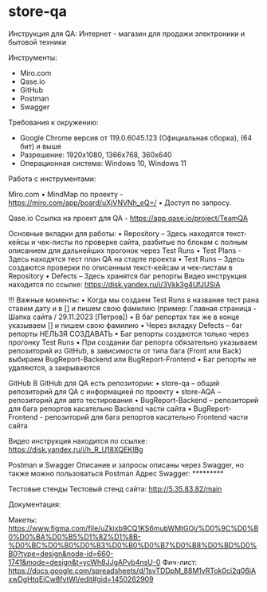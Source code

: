 # store-qa
Инструкция для QA: Интернет - магазин для продажи электроники и бытовой техники

Инструменты:
- Miro.com
- Qase.io
- GitHub
- Postman
- Swagger

Требования к окружению:
- Google Chrome версия от 119.0.6045.123 (Официальная сборка), (64 бит) и выше
- Разрешение: 1920x1080, 1366х768, 360х640
- Операционная система: Windows 10, Windows 11

Работа с инструментами:

Miro.com
•	MindMap по проекту - https://miro.com/app/board/uXjVNVNh_eQ=/
•	Доступ по запросу.

Qase.io
Ссылка на проект для QA -  https://app.qase.io/project/TeamQA

Основные вкладки для работы:
•	Repository – Здесь находятся текст-кейсы и чек-листы по проверке сайта, разбитые по блокам с полным описанием для дальнейших прогонок через Test Runs
•	Test Plans - Здесь находятся тест план QA на старте проекта
•	Test Runs – Здесь создаются проверки по описанным текст-кейсам и чек-листам в Repository
•	Defects – Здесь хранятся баг репорты
Видео инструкция находится по ссылке: https://disk.yandex.ru/i/3Vkk3g4UfJUSiA

!!! Важные моменты:
•	Когда мы создаем Test Runs в название тест рана ставим дату и в [] и пишем свою фамилию (пример: Главная страница - Шапка сайта / 29.11.2023 [Петров])
•	В баг репортах так же в конце указываем [] и пишем свою фамилию
•	Через вкладку Defects – баг репорты НЕЛЬЗЯ СОЗДАВАТЬ
•	Баг репорты создаются только через прогонку Test Runs
•	При создании баг репорта обязательно указываем репозиторий из GitHub, в зависимости от типа бага (Front или Back) выбираем BugReport-Backend или BugReport-Frontend
•	Баг репорты не удаляются, а закрываются

GitHub
В GitHub для QA есть репозитории:
•	store-qa – общий репозиторий для QA с информацией по проекту 
•	store-AQA – репозиторий для авто тестирования
•	BugReport-Backend – репозиторий для бага репортов касательно Backend части сайта
•	BugReport-Frontend - репозиторий для бага репортов касательно Frontend части сайта

Видео инструкция находится по ссылке:  https://disk.yandex.ru/i/h_R_U18XQEKlBg

Postman и Swagger
Описание и запросы описаны через Swagger, но также можно пользоваться Postman
Адрес Swagger: *********

Тестовые стенды
Тестовый стенд сайта: http://5.35.83.82/main

Документация:

Макеты: https://www.figma.com/file/uZkixb9CQ1KS6mubWMtGOi/%D0%9C%D0%B0%D0%BA%D0%B5%D1%82%D1%8B-%D0%BC%D0%B0%D0%B3%D0%B0%D0%B7%D0%B8%D0%BD%D0%B0?type=design&node-id=660-1741&mode=design&t=ycWh8JJgAPvb4nsU-0
Фич-лист: https://docs.google.com/spreadsheets/d/1svTDDpM_88M1vRTok0ci2q06iAxwDgHtqEiCw8fvtWI/edit#gid=1450262909

